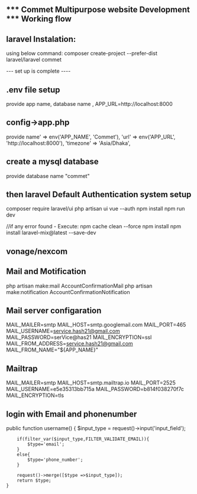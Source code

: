 *** Commet Multipurpose website Development ***
Working flow
-------------------
## laravel Instalation:
 using below command:
 composer create-project --prefer-dist laravel/laravel commet

 --- set up is complete ----

 ## .env file setup
 provide app name, database name , APP_URL=http://localhost:8000
  
## config->app.php
  provide 
  name' => env('APP_NAME', 'Commet'),
  'url' => env('APP_URL', 'http://localhost:8000'),
  'timezone' => 'Asia/Dhaka',

  ## create a mysql database
  provide database name "commet"

  ## then laravel Default Authentication system setup
  composer require laravel/ui
  php artisan ui vue --auth
  npm install
  npm run dev

  //if any error found -
  Execute:
   npm cache clean --force 
   npm install
   npm install laravel-mix@latest --save-dev


   ## vonage/nexcom

   ## Mail and Motification
   php artisan make:mail AccountConfirmationMail
   php artisan make:notification AccountConfirmationNotification

## Mail server configaration
MAIL_MAILER=smtp
MAIL_HOST=smtp.googlemail.com
MAIL_PORT=465
MAIL_USERNAME=service.hash21@gmail.com
MAIL_PASSWORD=serVice@has21
MAIL_ENCRYPTION=ssl
MAIL_FROM_ADDRESS=service.hash21@gmail.com
MAIL_FROM_NAME="${APP_NAME}"

## Mailtrap
MAIL_MAILER=smtp
MAIL_HOST=smtp.mailtrap.io
MAIL_PORT=2525
MAIL_USERNAME=e5e35313bb715a
MAIL_PASSWORD=b814f038270f7c
MAIL_ENCRYPTION=tls

## login with Email and phonenumber
public function username()
    {
        $input_type = request()->input('input_field');

        if(filter_var($input_type,FILTER_VALIDATE_EMAIL)){
            $type='email';
        }
        else{
            $type='phone_number';
        }

        request()->merge([$type =>$input_type]);
        return $type;
    }

 